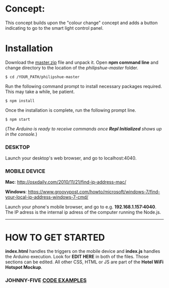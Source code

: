 # Concept: 
This concept builds upon the "colour change" concept and adds a button indicating to go to the smart light control panel. 


# Installation

Download the [master.zip](https://github.com/tanerolcxy/untitled/archive/master.zip) file and unpack it. Open **npm command line** and change directory to the location of the *philipshue-master* folder. 
```
$ cd /YOUR_PATH/philipshue-master
```
Run the following command prompt to install necessary packages required. This may take a while, be patient.
```
$ npm install
```
Once the installation is complete, run the following prompt line. 
```
$ npm start
```
(*The Arduino is ready to receive commands once **Repl Initialized** shows up in the console.*)

### DESKTOP
Launch your desktop's web browser, and go to localhost:4040.

### MOBILE DEVICE
**Mac**: http://osxdaily.com/2010/11/21/find-ip-address-mac/

**Windows**: https://www.groovypost.com/howto/microsoft/windows-7/find-your-local-ip-address-windows-7-cmd/

Launch your phone's mobile browser, and go to e.g. **192.168.1.157:4040**. The IP adress is the internal ip adress of the computer running the Node.js.

---

# HOW TO GET STARTED 

**index.html** handles the triggers on the mobile device and **index.js** handles the Arduino execution. Look for **EDIT HERE** in both of the files. Those sections can be edited. All other CSS, HTML or JS are part of the **Hotel WiFi Hotspot Mockup**.

### JOHNNY-FIVE [CODE EXAMPLES](http://johnny-five.io/examples/)
